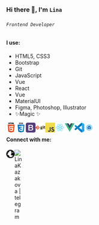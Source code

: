 ### Hi there 👋, I'm ```Lina```

###### `Frontend Developer`

#### I use:
- HTML5, CSS3
- Bootstrap
- Git
- JavaScript
- Vue
- React
- Vue
- MaterialUI
- Figma, Photoshop, Illustrator
- ✨Magic ✨

<img align="left" alt="HTML5" width="26px" src="https://raw.githubusercontent.com/github/explore/80688e429a7d4ef2fca1e82350fe8e3517d3494d/topics/html/html.png" />
<img align="left" alt="CSS3" width="26px" src="https://raw.githubusercontent.com/github/explore/80688e429a7d4ef2fca1e82350fe8e3517d3494d/topics/css/css.png" />
<img align="left" alt="Git" width="26px" src="https://raw.githubusercontent.com/github/explore/80688e429a7d4ef2fca1e82350fe8e3517d3494d/topics/bootstrap/bootstrap.png" />
<img align="left" alt="Git" width="26px" src="https://raw.githubusercontent.com/github/explore/80688e429a7d4ef2fca1e82350fe8e3517d3494d/topics/git/git.png" />
<img align="left" alt="JavaScript" width="26px" src="https://raw.githubusercontent.com/github/explore/80688e429a7d4ef2fca1e82350fe8e3517d3494d/topics/javascript/javascript.png" />
<img align="left" alt="React" width="26px" src="https://raw.githubusercontent.com/github/explore/80688e429a7d4ef2fca1e82350fe8e3517d3494d/topics/react/react.png" />
<img align="left" alt="Vue" width="26px" src="https://raw.githubusercontent.com/github/explore/80688e429a7d4ef2fca1e82350fe8e3517d3494d/topics/vue/vue.png" />
<img align="left" alt="Visual Studio Code" width="26px" src="https://raw.githubusercontent.com/github/explore/80688e429a7d4ef2fca1e82350fe8e3517d3494d/topics/visual-studio-code/visual-studio-code.png" />
<img align="left" alt="Webpack" width="26px" src="https://raw.githubusercontent.com/github/explore/80688e429a7d4ef2fca1e82350fe8e3517d3494d/topics/webpack/webpack.png" />

<!-- <img align="left" alt="Sass" width="26px" src="https://raw.githubusercontent.com/github/explore/80688e429a7d4ef2fca1e82350fe8e3517d3494d/topics/sass/sass.png" />
<img align="left" alt="Node.js" width="26px" src="https://raw.githubusercontent.com/github/explore/80688e429a7d4ef2fca1e82350fe8e3517d3494d/topics/nodejs/nodejs.png" /> -->
<br />

<!-- #### I like:
- ⚡ to learn something new in Dev and much more
- ⚡ winter outside sports (snowboard...)
- ⚡ to paint and board games
- ⚡ to take photos and travel adventures
<br /> -->

#### Connect with me:

[<img align="left" alt="linakazakova.ru" width="22px" src="https://raw.githubusercontent.com/iconic/open-iconic/master/svg/globe.svg" />][website]
<!-- [<img align="left" alt="LinaKazakova | LinkedIn" width="22px" src="https://cdn.jsdelivr.net/npm/simple-icons@v3/icons/linkedin.svg" />][linkedin] -->
<!-- [<img align="left" alt="LinaKazakova | Instagram" width="22px" src="https://cdn.jsdelivr.net/npm/simple-icons@v3/icons/instagram.svg" />][instagram] -->
[<img align="left" alt="LinaKazakova | telegram" width="22px" src="https://cdn.jsdelivr.net/npm/simple-icons@v3/icons/telegram.svg" />][telegram]

[website]: https://ellieollie.github.io/CV_Lina_Kazakova/
<!-- [linkedin]: https://www.linkedin.com/in/elina-kazakova-7b8434a3/ -->
<!-- [instagram]: https://www.instagram.com/_ellieollie_/ -->
[telegram]: https://t.me/ellie_Ooo/



<!--```sh
Junior Frontend Developer
-->

<!--
- 🔭 I’m currently working on ...
- 🌱 I’m currently learning ...
- 👯 I’m looking to collaborate on ...
- 🤔 I’m looking for help with ...
- 💬 Ask me about ...
- 📫 How to reach me: ...
- 😄 Pronouns: ...
- ⚡ Fun fact: ...
-->
